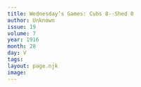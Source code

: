 ```yaml
---
title: Wednesday’s Games: Cubs 8--Shed 0
author: Unknown
issue: 19
volume: 7
year: 1916
month: 28
day: V
tags:
layout: page.njk
image:
---
```

